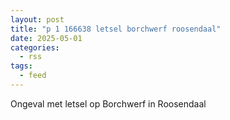 ```yaml
---
layout: post
title: "p 1 166638 letsel borchwerf roosendaal"
date: 2025-05-01
categories: 
  - rss
tags: 
  - feed
---
```


Ongeval met letsel op Borchwerf in Roosendaal
